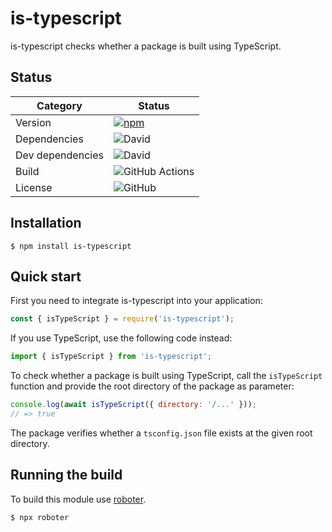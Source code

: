 # is-typescript

is-typescript checks whether a package is built using TypeScript.

## Status

| Category         | Status                                                                                                     |
| ---------------- | ---------------------------------------------------------------------------------------------------------- |
| Version          | [![npm](https://img.shields.io/npm/v/is-typescript)](https://www.npmjs.com/package/is-typescript)          |
| Dependencies     | ![David](https://img.shields.io/david/thenativeweb/is-typescript)                                          |
| Dev dependencies | ![David](https://img.shields.io/david/dev/thenativeweb/is-typescript)                                      |
| Build            | ![GitHub Actions](https://github.com/thenativeweb/is-typescript/workflows/Release/badge.svg?branch=master) |
| License          | ![GitHub](https://img.shields.io/github/license/thenativeweb/is-typescript)                                |

## Installation

```shell
$ npm install is-typescript
```

## Quick start

First you need to integrate is-typescript into your application:

```javascript
const { isTypeScript } = require('is-typescript');
```

If you use TypeScript, use the following code instead:

```typescript
import { isTypeScript } from 'is-typescript';
```

To check whether a package is built using TypeScript, call the `isTypeScript` function and provide the root directory of the package as parameter:

```javascript
console.log(await isTypeScript({ directory: '/...' }));
// => true
```

The package verifies whether a `tsconfig.json` file exists at the given root directory.

## Running the build

To build this module use [roboter](https://www.npmjs.com/package/roboter).

```shell
$ npx roboter
```
